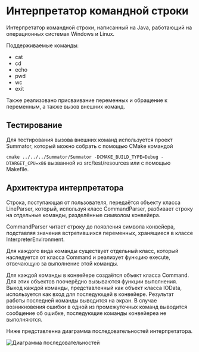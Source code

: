 # Интерпретатор командной строки
Интерпретатор командной строки, написанный на Java, работающий на операционных 
системах Windows и Linux.

Поддерживаемые команды:

* cat
* cd
* echo
* pwd
* wc
* exit

Также реализовано присваивание переменных и обращение к 
переменным, а также вызов внешних команд.

## Тестирование
Для тестирования вызова внешних команд используется проект 
Summator, который можно собрать с помощью CMake командой 

```cmake ../../../Summator/Summator -DCMAKE_BUILD_TYPE=Debug -DTARGET_CPU=x86```
вызванной из src/test/resources или с помощью Makefile.

## Архитектура интерпретатора
Строка, поступающая от пользователя, передаётся объекту класса 
LineParser, который, используя класс CommandParser, разбивает
строку на отдельные команды, разделённые символом конвейера.

CommandParser читает строку до появления символа конвейера, 
подставляя значения встретившихся переменных, хранящиеся в 
классе InterpreterEnvironment.

Для каждого вида команды существует отдельный класс,
который наследуется от класса Command и реализует функцию 
execute, отвечающую за выполнение этой команды.

Для каждой команды в конвейере создаётся объект класса Command.
Для этих объектов поочерёдно вызываются функции выполнения. 
Выход каждой команды, представленный как объект класса IOData,
используется как вход для последующей в конвейере. Результат 
работы последней команды выводится на экран. В случае 
возникновения ошибки в одной из промежуточных команд выводится
сообщение об ошибке, последующие команды конвейереа не 
выполняются.

Ниже представленна диаграмма последовательностей интерпретатора.

![Диаграмма последовательностей](/diagrams/Sequence%20diagram.PNG )